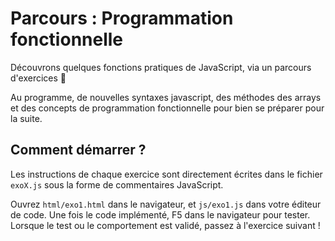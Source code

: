 # Parcours : Programmation fonctionnelle

Découvrons quelques fonctions pratiques de JavaScript, via un parcours d'exercices :muscle:

Au programme, de nouvelles syntaxes javascript, des méthodes des arrays et des concepts de programmation fonctionnelle pour bien se préparer pour la suite.

## Comment démarrer ?

Les instructions de chaque exercice sont directement écrites dans le fichier `exoX.js` sous la forme de commentaires JavaScript.

Ouvrez `html/exo1.html` dans le navigateur, et `js/exo1.js` dans votre éditeur de code. Une fois le code implémenté, F5 dans le navigateur pour tester. Lorsque le test ou le comportement est validé, passez à l'exercice suivant !
